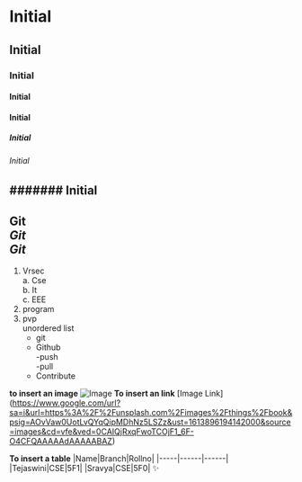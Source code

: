 # Initial
## Initial
### Initial
#### Initial
#### Initial
##### Initial
###### Initial
####### Initial 
-----------------------------------
**Git**  
*Git*  
***Git***  
---------------------------------
1. Vrsec   
   a. Cse  
   b. It  
   c. EEE  
2. program
3. pvp  
   unordered list
   * git
   *  Github  
      -push  
      -pull  
   * Contribute

  **to insert an image**
  ![Image](https://images.unsplash.com/photo-1541963463532-d68292c34b19?ixlib=rb-1.2.1&ixid=MXwxMjA3fDB8MHxleHBsb3JlLWZlZWR8M3x8fGVufDB8fHw%3D&w=1000&q=80)
 **To insert an link**
 [Image Link] (https://www.google.com/url?sa=i&url=https%3A%2F%2Funsplash.com%2Fimages%2Fthings%2Fbook&psig=AOvVaw0UotLvQYqQipMDhNz5LSZz&ust=1613896194142000&source=images&cd=vfe&ved=0CAIQjRxqFwoTCOjF1_6F-O4CFQAAAAAdAAAAABAZ)
 
  **To insert a table**
  |Name|Branch|Rollno|
  |-----|------|------|
  |Tejaswini|CSE|5F1|
  |Sravya|CSE|5F0|
  :sparkles:
